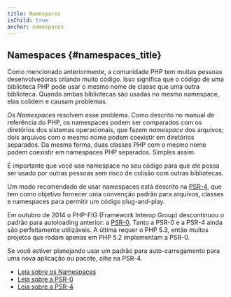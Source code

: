 ```yaml
---
title: Namespaces
isChild: true
anchor: namespaces
---
```


## Namespaces {#namespaces_title}

Como mencionado anteriormente, a comunidade PHP tem muitas pessoas desenvolvedoras criando muito código. Isso significa
que o código de uma biblioteca PHP pode usar o mesmo nome de classe que uma outra biblioteca. Quando ambas bibliotecas são
usadas no mesmo namespace, elas colidem e causam problemas.

Os _Namespaces_ resolvem esse problema. Como descrito no manual de referência do PHP, os namespaces podem ser comparados
com os diretórios dos sistemas operacionais, que fazem _namespace_ dos arquivos; dois arquivos com o mesmo nome podem
coexistir em diretórios separados. Da mesma forma, duas classes PHP com o mesmo nome podem coexistir em namespaces PHP
separados. Simples assim.

É importante que você use namespace no seu código para que ele possa ser usado por outras pessoas sem risco de colisão
com outras bibliotecas.

Um modo recomendado de usar namespaces está descrito na [PSR-4][psr4], que tem como objetivo fornecer uma convenção
padrão para arquivos, classes e namespaces para permitir um código plug-and-play.

Em outubro de 2014 o PHP-FIG (Framework Interop Group) descontinuou o padrão para autoloading anterior: a [PSR-0][psr0].
Tanto a PSR-0 e a PSR-4 ainda são perfeitamente utilizáveis. A última requer o PHP 5.3, então muitos projetos que rodam
apenas em PHP 5.2 implementam a PSR-0.

Se você estiver planejando usar um padrão para auto-carregamento para uma nova aplicação ou pacote, olhe na PSR-4.

* [Leia sobre os Namespaces][namespaces]
* [Leia sobre a PSR-0][psr0]
* [Leia sobre a PSR-4][psr4]

[namespaces]: https://secure.php.net/language.namespaces
[psr0]: https://www.php-fig.org/psr/psr-0/
[psr4]: https://www.php-fig.org/psr/psr-4/
